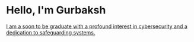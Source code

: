 # Hello, I'm Gurbaksh 
<a href="https://www.linkedin.com/in/gurbaksh-singh-chana/">
I am a soon to be graduate with a profound interest in cybersecurity and a dedication to safeguarding systems. 

